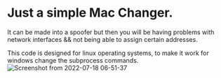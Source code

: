 # Just a simple Mac Changer.

It can be made into a spoofer but then you will be having problems with network interfaces && not being able to assign certain addresses.

This code is designed for linux operating systems, to make it work for windows change the subprocess commands. 
![Screenshot from 2022-07-18 06-51-37](https://user-images.githubusercontent.com/102762345/179496894-d54253e1-d64c-4771-8f5c-6f40dd7f0806.png)
